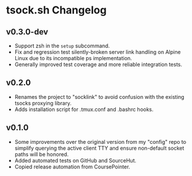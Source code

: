 # tsock.sh Changelog

## v0.3.0-dev

- Support zsh in the `setup` subcommand.
- Fix and regression test silently-broken server link handling on Alpine Linux
  due to its incompatible ps implementation.
- Generally improved test coverage and more reliable integration tests.

## v0.2.0

- Renames the project to "socklink" to avoid confusion with the existing
  tsocks proxying library.
- Adds installation script for .tmux.conf and .bashrc hooks.

## v0.1.0

- Some improvements over the original version from my "config" repo to
  simplify querying the active client TTY and ensure non-default socket paths
  will be honored.
- Added automated tests on GitHub and SourceHut.
- Copied release automation from CoursePointer.
